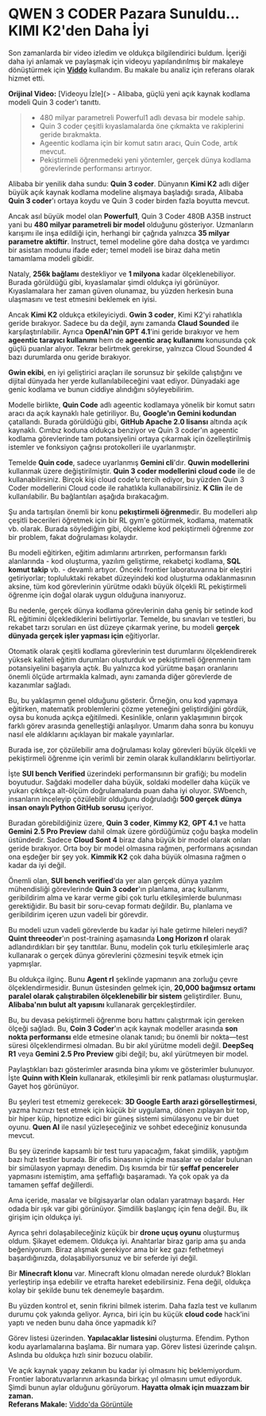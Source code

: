 # QWEN 3 CODER Pazara Sunuldu... KIMI K2'den Daha İyi

Son zamanlarda bir video izledim ve oldukça bilgilendirici buldum. İçeriği daha iyi anlamak ve paylaşmak için videoyu yapılandırılmış bir makaleye dönüştürmek için **[Viddo](https://viddo.pro/)** kullandım. Bu makale bu analiz için referans olarak hizmet etti.

**Orijinal Video:** [Videoyu İzle](> - Alibaba, güçlü yeni açık kaynak kodlama modeli Quin 3 coder'ı tanıttı.
> - 480 milyar parametreli Powerful1 adlı devasa bir modele sahip.
> - Quin 3 coder çeşitli kıyaslamalarda öne çıkmakta ve rakiplerini geride bırakmakta.
> - Ageentic kodlama için bir komut satırı aracı, Quin Code, artık mevcut.
> - Pekiştirmeli öğrenmedeki yeni yöntemler, gerçek dünya kodlama görevlerinde performansı artırıyor.

Alibaba bir yenilik daha sundu: **Quin 3 coder**. Dünyanın **Kimi K2** adlı diğer büyük açık kaynak kodlama modeline alışmaya başladığı sırada, Alibaba **Quin 3 coder**'ı ortaya koydu ve Quin 3 coder birden fazla boyutta mevcut.

Ancak asıl büyük model olan **Powerful1**, Quin 3 Coder 480B A35B instruct yani bu **480 milyar parametreli bir model** olduğunu gösteriyor. Uzmanların karışımı ile inşa edildiği için, herhangi bir çağrıda yalnızca **35 milyar parametre aktiftir**. Instruct, temel modeline göre daha dostça ve yardımcı bir asistan modunu ifade eder; temel modeli ise biraz daha metin tamamlama modeli gibidir.

Nataly, **256k bağlamı** destekliyor ve **1 milyona** kadar ölçeklenebiliyor. Burada görüldüğü gibi, kıyaslamalar şimdi oldukça iyi görünüyor. Kıyaslamalara her zaman güven olunamaz, bu yüzden herkesin buna ulaşmasını ve test etmesini beklemek en iyisi.

Ancak **Kimi K2** oldukça etkileyiciydi. **Gwin 3 coder**, Kimi K2'yi rahatlıkla geride bırakıyor. Sadece bu da değil, aynı zamanda **Claud Sounded** ile karşılaştırılabilir. Ayrıca **OpenAI'nin GPT 4.1**'ini geride bırakıyor ve hem **ageentic tarayıcı kullanımı** hem de **ageentic araç kullanımı** konusunda çok güçlü puanlar alıyor. Tekrar belirtmek gerekirse, yalnızca Cloud Sounded 4 bazı durumlarda onu geride bırakıyor.

**Gwin ekibi**, en iyi geliştirici araçları ile sorunsuz bir şekilde çalıştığını ve dijital dünyada her yerde kullanılabileceğini vaat ediyor. Dünyadaki age genic kodlama ve bunun ciddiye alındığını söyleyebilirim.

Modelle birlikte, **Quin Code** adlı ageentic kodlamaya yönelik bir komut satırı aracı da açık kaynaklı hale getiriliyor. Bu, **Google'ın Gemini kodundan** çatallandı. Burada görüldüğü gibi, **GitHub Apache 2.0 lisansı** altında açık kaynaklı. Cımbız koduna oldukça benziyor ve Quin 3 coder'ın ageentic kodlama görevlerinde tam potansiyelini ortaya çıkarmak için özelleştirilmiş istemler ve fonksiyon çağrısı protokolleri ile uyarlanmıştır.

Temelde **Quin code**, sadece uyarlanmış **Gemini cli**'dır. **Quwin modellerini** kullanmak üzere değiştirilmiştir. **Quin 3 coder modellerini** **cloud code** ile de kullanabilirsiniz. Birçok kişi cloud code’u tercih ediyor, bu yüzden Quin 3 Coder modellerini Cloud code ile rahatlıkla kullanabilirsiniz. **K Clin** ile de kullanılabilir. Bu bağlantıları aşağıda bırakacağım.

Şu anda tartışılan önemli bir konu **pekıştirmeli öğrenme**dir. Bu modelleri alıp çeşitli becerileri öğretmek için bir RL gym'e götürmek, kodlama, matematik vb. olarak. Burada söylediğim gibi, ölçekleme kod pekiştirmeli öğrenme zor bir problem, fakat doğrulaması kolaydır.

Bu modeli eğitirken, eğitim adımlarını artırırken, performansın farklı alanlarında - kod oluşturma, yazılım geliştirme, rekabetçi kodlama, **SQL komut takip** vb. - devamlı artıyor. Önceki frontier laboratuvarına bir eleştiri getiriyorlar; topluluktaki rekabet düzeyindeki kod oluşturma odaklanmasının aksine, tüm kod görevlerinin yürütme odaklı büyük ölçekli RL pekiştirmeli öğrenme için doğal olarak uygun olduğuna inanıyoruz.

Bu nedenle, gerçek dünya kodlama görevlerinin daha geniş bir setinde kod RL eğitimini ölçeklediklerini belirtiyorlar. Temelde, bu sınavları ve testleri, bu rekabet tarzı soruları en üst düzeye çıkarmak yerine, bu modeli **gerçek dünyada gerçek işler yapması için** eğitiyorlar.

Otomatik olarak çeşitli kodlama görevlerinin test durumlarını ölçeklendirerek yüksek kaliteli eğitim durumları oluşturduk ve pekiştirmeli öğrenmenin tam potansiyelini başarıyla açtık. Bu yalnızca kod yürütme başarı oranlarını önemli ölçüde artırmakla kalmadı, aynı zamanda diğer görevlerde de kazanımlar sağladı.

Bu, bu yaklaşımın genel olduğunu gösterir. Örneğin, onu kod yapmaya eğitirken, matematik problemlerini çözme yeteneğini geliştirdiğini gördük, oysa bu konuda açıkça eğitilmedi. Kesinlikle, onların yaklaşımının birçok farklı görev arasında genelleştiği anlaşılıyor. Umarım daha sonra bu konuyu nasıl ele aldıklarını açıklayan bir makale yayınlarlar.

Burada ise, zor çözülebilir ama doğrulaması kolay görevleri büyük ölçekli ve pekiştirmeli öğrenme için verimli bir zemin olarak kullandıklarını belirtiyorlar.

İşte **SUI bench Verified** üzerindeki performansının bir grafiği; bu modelin boyutudur. Sağdaki modeller daha büyük, soldaki modeller daha küçük ve yukarı çıktıkça alt-ölçüm doğrulamalarda puan daha iyi oluyor. SWbench, insanların inceleyip çözülebilir olduğunu doğruladığı **500 gerçek dünya insan onaylı Python GitHub sorusu** içeriyor.

Buradan görebildiğiniz üzere, **Quin 3 coder**, **Kimmy K2**, **GPT 4.1** ve hatta **Gemini 2.5 Pro Preview** dahil olmak üzere gördüğümüz çoğu başka modelin üstündedir. Sadece **Cloud Sont 4** biraz daha büyük bir model olarak onları geride bırakıyor. Orta boy bir model olmasına rağmen, performans açısından ona eşdeğer bir şey yok. **Kimmik K2** çok daha büyük olmasına rağmen o kadar da iyi değil.

Önemli olan, **SUI bench verified**'da yer alan gerçek dünya yazılım mühendisliği görevlerinde **Quin 3 coder**'ın planlama, araç kullanımı, geribildirim alma ve karar verme gibi çok turlu etkileşimlerde bulunması gerektiğidir. Bu basit bir soru-cevap formatı değildir. Bu, planlama ve geribildirim içeren uzun vadeli bir görevdir.

Bu modeli uzun vadeli görevlerde bu kadar iyi hale getirme hileleri neydi? **Quint threeoder**'ın post-training aşamasında **Long Horizon rl** olarak adlandırdıkları bir şey tanıttılar. Bunu, modelin çok turlu etkileşimlerle araç kullanarak o gerçek dünya görevlerini çözmesini teşvik etmek için yapmışlar.

Bu oldukça ilginç. Bunu **Agent rl** şeklinde yapmanın ana zorluğu çevre ölçeklendirmesidir. Bunun üstesinden gelmek için, **20,000 bağımsız ortamı paralel olarak çalıştırabilen ölçeklenebilir bir sistem** geliştirdiler. Bunu, **Alibaba'nın bulut alt yapısını** kullanarak gerçekleştirdiler.

Bu, bu devasa pekiştirmeli öğrenme boru hattını çalıştırmak için gereken ölçeği sağladı. Bu, **Coin 3 Coder**'ın açık kaynak modeller arasında **son nokta performansı** elde etmesine olanak tanıdı; bu önemli bir nokta—test süresi ölçeklendirmesi olmadan. Bu bir akıl yürütme modeli değil. **DeepSeq R1** veya **Gemini 2.5 Pro Preview** gibi değil; bu, akıl yürütmeyen bir model.

Paylaştıkları bazı gösterimler arasında bina yıkımı ve gösterimler bulunuyor. İşte **Quinn with Klein** kullanarak, etkileşimli bir renk patlaması oluşturmuşlar. Gayet hoş görünüyor.

Bu şeyleri test etmemiz gerekecek: **3D Google Earth arazi görselleştirmesi**, yazma hızınızı test etmek için küçük bir uygulama, dönen zıplayan bir top, bir hiper küp, hipnotize edici bir güneş sistemi simülasyonu ve bir duet oyunu. **Quen AI** ile nasıl yüzleşeceğiniz ve sohbet edeceğiniz konusunda mevcut.

Bu şey üzerinde kapsamlı bir test turu yapacağım, fakat şimdilik, yaptığım bazı hızlı testler burada. Bir ofis binasının içinde masalar ve odalar bulunan bir simülasyon yapmayı denedim. Dış kısımda bir tür **şeffaf pencereler** yapmasını istemiştim, ama şeffaflığı başaramadı. Ya çok opak ya da tamamen şeffaf değillerdi.

Ama içeride, masalar ve bilgisayarlar olan odaları yaratmayı başardı. Her odada bir ışık var gibi görünüyor. Şimdilik başlangıç için fena değil. Bu, ilk girişim için oldukça iyi.

Ayrıca şehri dolaşabileceğiniz küçük bir **drone uçuş oyunu** oluşturmuş oldum. Şikayet edemem. Oldukça iyi. Anahtarlar biraz garip ama şu anda beğeniyorum. Biraz alışmak gerekiyor ama bir kez gazı fethetmeyi başardığınızda, dolaşabiliyorsunuz ve bir seferde iyi değil.

Bir **Minecraft klonu** var. Minecraft klonu olmadan nerede olurduk? Blokları yerleştirip inşa edebilir ve etrafta hareket edebilirsiniz. Fena değil, oldukça kolay bir şekilde bunu tek denemeyle başardım.

Bu yüzden kontrol et, senin fikrini bilmek isterim. Daha fazla test ve kullanım durumu çok yakında geliyor. Ayrıca, biri için bu küçük **cloud code** hack’ini yaptı ve neden bunu daha önce yapmadık ki?

Görev listesi üzerinden. **Yapılacaklar listesini** oluşturma. Efendim. Python kodu ayarlamalarına başlama. Bir numara yap. Görev listesi üzerinde çalışın. Aslında bu oldukça hızlı sinir bozucu olabilir.

Ve açık kaynak yapay zekanın bu kadar iyi olmasını hiç beklemiyordum. Frontier laboratuvarlarının arkasında birkaç yıl olmasını umut ediyorduk. Şimdi bunun aylar olduğunu görüyorum. **Hayatta olmak için muazzam bir zaman.**  
**Referans Makale:** [Viddo'da Görüntüle](https://viddo.pro/zh/video-result/de3fa85b-5156-4186-a39d-60c839fb0371)